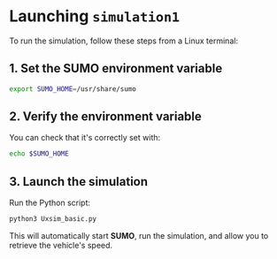 # Launching `simulation1`

To run the simulation, follow these steps from a Linux terminal:

## 1. Set the SUMO environment variable
```bash
export SUMO_HOME=/usr/share/sumo
```

## 2. Verify the environment variable
You can check that it's correctly set with:
```bash
echo $SUMO_HOME
```

## 3. Launch the simulation
Run the Python script:
```bash
python3 Uxsim_basic.py
```

This will automatically start **SUMO**, run the simulation, and allow you to retrieve the vehicle's speed.
